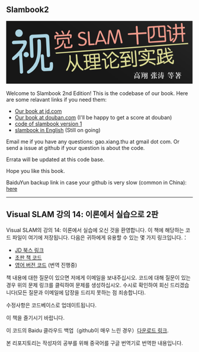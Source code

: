 ## Slambook2
![titlepage](./figures/title.png)

Welcome to Slambook 2nd Edition! This is the codebase of our book. Here are some relavant links if you need them: 
- [Our book at jd.com](https://item.jd.com/12666058.html)
- [Our book at douban.com](https://book.douban.com/subject/27028215/) (I'll be happy to get a score at douban)
- [code of slambook version 1](https://github.com/gaoxiang12/slambook)
- [slambook in English](https://github.com/gaoxiang12/slambook-en) (Still on going)

Email me if you have any questions: gao.xiang.thu at gmail dot com. Or send a issue at github if your question is about the code.

Errata will be updated at this code base.

Hope you like this book.

BaiduYun backup link in case your github is very slow (common in China): [here](https://pan.baidu.com/s/1XQwpnDb3BOvxXZhL-03p3w)

---
## Visual SLAM 강의 14: 이론에서 실습으로 2판
Visual SLAM의 강의 14: 이론에서 실습에 오신 것을 환영합니다. 이 책에 해당하는 코드 파일이 여기에 저장됩니다. 다음은 귀하에게 유용할 수 있는 몇 가지 링크입니다.：
- [JD 북스 링크](https://item.jd.com/12666058.html)
- [초판 책 코드](https://github.com/gaoxiang12/slambook)
- [영어 버전 코드](https://github.com/gaoxiang12/slambook-en) (번역 진행중)

책 내용에 대한 질문이 있으면 저에게 이메일을 보내주십시오. 코드에 대해 질문이 있는 경우 위의 문제 링크를 클릭하여 문제를 생성하십시오. 수시로 확인하여 회신 드리겠습니다(모든 질문과 이메일에 답장을 드리지 못하는 점 죄송합니다).

수정사항은 코드베이스로 업데이트됩니다.

이 책을 즐기시기 바랍니다.

이 코드의 Baidu 클라우드 백업（github이 매우 느린 경우）[다운로드 링크](https://pan.baidu.com/s/1XQwpnDb3BOvxXZhL-03p3w).

본 리포지토리는 작성자의 공부를 위해 중국어를 구글 번역기로 번역한 내용입니다.